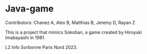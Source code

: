 # Java-game
Contributors: Chanez A, Alex B, Matthias B, Jeremy D, Rayan Z

This is a project that mimics Sokoban, a game created by Hiroyuki Imabayashi in 1981.

L2 Info Sorbonne Paris Nord 2023.
